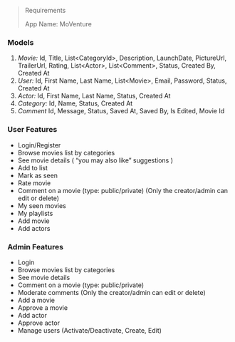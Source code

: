 ﻿<!DOCTYPE html>
<html>

<head>
  <meta charset="utf-8">
  <meta name="viewport" content="width=device-width, initial-scale=1.0">
  <link rel="stylesheet" href="https://stackedit.io/style.css" />
</head>

<body class="stackedit">
  <div class="stackedit__html"><blockquote>
<p>Requirements</p>
<p>App Name: MoVenture</p>
</blockquote>
<h3 id="models">Models</h3>
<ol>
<li><i>Movie:</i> Id, Title, List&lt;CategoryId&gt;, Description, LaunchDate, PictureUrl, TrailerUrl, Rating, List&lt;Actor&gt;, List&lt;Comment&gt;, Status, Created By, Created At</li>
<li><i>User:</i> Id, First Name, Last Name, List&lt;Movie&gt;, Email, Password, Status, Created At</li>
<li><i>Actor:</i> Id, First Name, Last Name, Status, Created At</li>
<li><i>Category:</i> Id, Name, Status, Created At</li>
<li><i>Comment</i> Id, Message, Status, Saved At, Saved By, Is Edited, Movie Id</li>
</ol>
<h3 id="user-features">User Features</h3>
<ul>
<li>Login/Register</li>
<li>Browse movies list by categories</li>
<li>See movie details ( “you may also like” suggestions )</li>
<li>Add to list</li>
<li>Mark as seen</li>
<li>Rate movie</li>
<li>Comment on a movie (type: public/private) (Only the creator/admin can edit or delete)</li>
<li>My seen movies</li>
<li>My playlists</li>
<li>Add movie</li>
<li>Add actors</li>
</ul>
<h3 id="admin-features">Admin Features</h3>
<ul>
<li>Login</li>
<li>Browse movies list by categories</li>
<li>See movie details</li>
<li>Comment on a movie (type: public/private)</li>
<li>Moderate comments (Only the creator/admin can edit or delete)</li>
<li>Add a movie</li>
<li>Approve a movie</li>
<li>Add actor</li>
<li>Approve actor</li>
<li>Manage users (Activate/Deactivate, Create, Edit)</li>
</ul>
</div>
</body>

</html>
